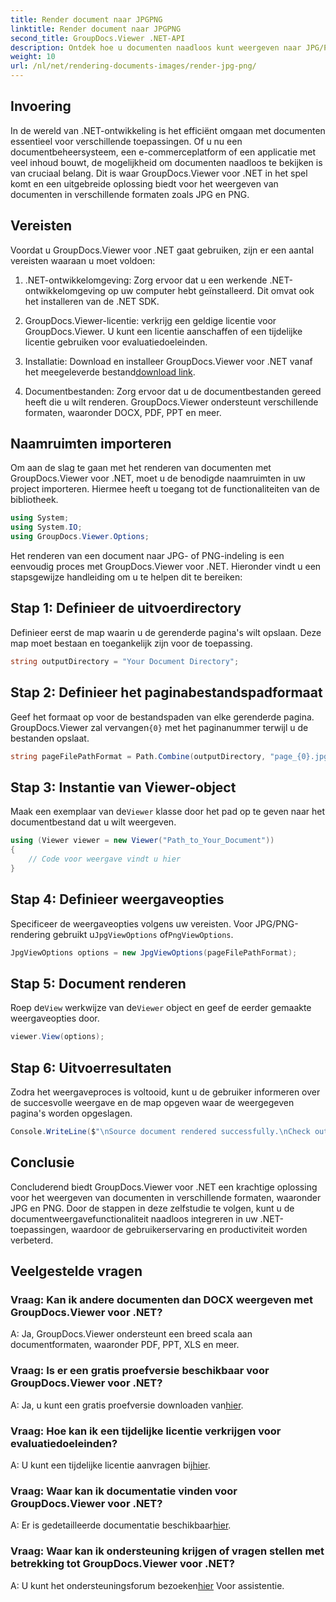 ```yaml
---
title: Render document naar JPGPNG
linktitle: Render document naar JPGPNG
second_title: GroupDocs.Viewer .NET-API
description: Ontdek hoe u documenten naadloos kunt weergeven naar JPG/PNG in .NET met behulp van GroupDocs.Viewer voor een betere gebruikerservaring en productiviteit.
weight: 10
url: /nl/net/rendering-documents-images/render-jpg-png/
---
```

## Invoering

In de wereld van .NET-ontwikkeling is het efficiënt omgaan met documenten essentieel voor verschillende toepassingen. Of u nu een documentbeheersysteem, een e-commerceplatform of een applicatie met veel inhoud bouwt, de mogelijkheid om documenten naadloos te bekijken is van cruciaal belang. Dit is waar GroupDocs.Viewer voor .NET in het spel komt en een uitgebreide oplossing biedt voor het weergeven van documenten in verschillende formaten zoals JPG en PNG.

## Vereisten

Voordat u GroupDocs.Viewer voor .NET gaat gebruiken, zijn er een aantal vereisten waaraan u moet voldoen:

1. .NET-ontwikkelomgeving: Zorg ervoor dat u een werkende .NET-ontwikkelomgeving op uw computer hebt geïnstalleerd. Dit omvat ook het installeren van de .NET SDK.

2. GroupDocs.Viewer-licentie: verkrijg een geldige licentie voor GroupDocs.Viewer. U kunt een licentie aanschaffen of een tijdelijke licentie gebruiken voor evaluatiedoeleinden.

3.  Installatie: Download en installeer GroupDocs.Viewer voor .NET vanaf het meegeleverde bestand[download link](https://releases.groupdocs.com/viewer/net/).

4. Documentbestanden: Zorg ervoor dat u de documentbestanden gereed heeft die u wilt renderen. GroupDocs.Viewer ondersteunt verschillende formaten, waaronder DOCX, PDF, PPT en meer.

## Naamruimten importeren

Om aan de slag te gaan met het renderen van documenten met GroupDocs.Viewer voor .NET, moet u de benodigde naamruimten in uw project importeren. Hiermee heeft u toegang tot de functionaliteiten van de bibliotheek.

```csharp
using System;
using System.IO;
using GroupDocs.Viewer.Options;
```

Het renderen van een document naar JPG- of PNG-indeling is een eenvoudig proces met GroupDocs.Viewer voor .NET. Hieronder vindt u een stapsgewijze handleiding om u te helpen dit te bereiken:

## Stap 1: Definieer de uitvoerdirectory

Definieer eerst de map waarin u de gerenderde pagina's wilt opslaan. Deze map moet bestaan en toegankelijk zijn voor de toepassing.

```csharp
string outputDirectory = "Your Document Directory";
```

## Stap 2: Definieer het paginabestandspadformaat

 Geef het formaat op voor de bestandspaden van elke gerenderde pagina. GroupDocs.Viewer zal vervangen`{0}` met het paginanummer terwijl u de bestanden opslaat.

```csharp
string pageFilePathFormat = Path.Combine(outputDirectory, "page_{0}.jpg");
```

## Stap 3: Instantie van Viewer-object

 Maak een exemplaar van de`Viewer` klasse door het pad op te geven naar het documentbestand dat u wilt weergeven.

```csharp
using (Viewer viewer = new Viewer("Path_to_Your_Document"))
{
    // Code voor weergave vindt u hier
}
```

## Stap 4: Definieer weergaveopties

Specificeer de weergaveopties volgens uw vereisten. Voor JPG/PNG-rendering gebruikt u`JpgViewOptions` of`PngViewOptions`.

```csharp
JpgViewOptions options = new JpgViewOptions(pageFilePathFormat);
```

## Stap 5: Document renderen

 Roep de`View` werkwijze van de`Viewer` object en geef de eerder gemaakte weergaveopties door.

```csharp
viewer.View(options);
```

## Stap 6: Uitvoerresultaten

Zodra het weergaveproces is voltooid, kunt u de gebruiker informeren over de succesvolle weergave en de map opgeven waar de weergegeven pagina's worden opgeslagen.

```csharp
Console.WriteLine($"\nSource document rendered successfully.\nCheck output in {outputDirectory}.");
```

## Conclusie

Concluderend biedt GroupDocs.Viewer voor .NET een krachtige oplossing voor het weergeven van documenten in verschillende formaten, waaronder JPG en PNG. Door de stappen in deze zelfstudie te volgen, kunt u de documentweergavefunctionaliteit naadloos integreren in uw .NET-toepassingen, waardoor de gebruikerservaring en productiviteit worden verbeterd.

## Veelgestelde vragen

### Vraag: Kan ik andere documenten dan DOCX weergeven met GroupDocs.Viewer voor .NET?

A: Ja, GroupDocs.Viewer ondersteunt een breed scala aan documentformaten, waaronder PDF, PPT, XLS en meer.

### Vraag: Is er een gratis proefversie beschikbaar voor GroupDocs.Viewer voor .NET?

 A: Ja, u kunt een gratis proefversie downloaden van[hier](https://releases.groupdocs.com/).

### Vraag: Hoe kan ik een tijdelijke licentie verkrijgen voor evaluatiedoeleinden?

A: U kunt een tijdelijke licentie aanvragen bij[hier](https://purchase.groupdocs.com/temporary-license/).

### Vraag: Waar kan ik documentatie vinden voor GroupDocs.Viewer voor .NET?

 A: Er is gedetailleerde documentatie beschikbaar[hier](https://tutorials.groupdocs.com/viewer/net/).

### Vraag: Waar kan ik ondersteuning krijgen of vragen stellen met betrekking tot GroupDocs.Viewer voor .NET?

 A: U kunt het ondersteuningsforum bezoeken[hier](https://forum.groupdocs.com/c/viewer/9) Voor assistentie.